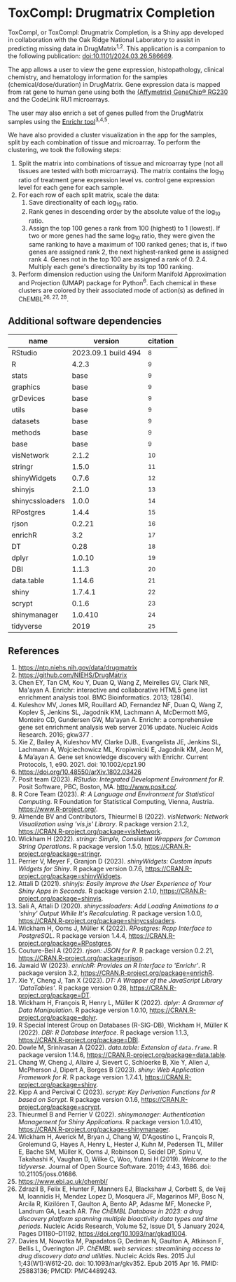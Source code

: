 # ToxCompl: Drugmatrix Completion
ToxCompl, or ToxCompl: Drugmatrix Completion, is a Shiny app developed in collaboration with the Oak Ridge National Laboratory to assist in predicting missing data in DrugMatrix<sup>1,2</sup>. This application is a companion to the following publication: [doi:10.1101/2024.03.26.586669](https://doi.org/10.1101/2024.03.26.586669).

The app allows a user to view the gene expression, histopathology, clinical chemistry, and hematology information for the samples (chemical/dose/duration) in DrugMatrix. Gene expression data is mapped from rat gene to human gene using both the [(Affymetrix) GeneChip® RG230](https://www.thermofisher.com/order/catalog/product/901259) and the CodeLink RU1 microarrays.

The user may also enrich a set of genes pulled from the DrugMatrix samples using the [Enrichr tool](https://maayanlab.cloud/Enrichr/)<sup>3,4,5</sup>. 

We have also provided a cluster visualization in the app for the samples, split by each combination of tissue and microarray. To perform the clustering, we took the following steps:
1. Split the matrix into combinations of tissue and microarray type (not all tissues are tested with both microarrays). The matrix contains the log<sub>10</sub> ratio of treatment gene expression level vs. control gene expression level for each gene for each sample.
2. For each row of each split matrix, scale the data:  
    1. Save directionality of each log<sub>10</sub> ratio.
    2. Rank genes in descending order by the absolute value of the log<sub>10</sub> ratio.
    3. Assign the top 100 genes a rank from 100 (highest) to 1 (lowest). If two or more genes had the same log<sub>10</sub> ratio, they were given the same ranking to have a maximum of 100 ranked genes; that is, if two genes are assigned rank 2, the next highest-ranked gene is assigned rank 4. Genes not in the top 100 are assigned a rank of 0.
  2.4. Multiply each gene's directionality by its top 100 ranking.
3. Perform dimension reduction using the Uniform Manifold Approximation and Projection (UMAP) package for Python<sup>6</sup>.
Each chemical in these clusters are colored by their associated mode of action(s) as defined in ChEMBL<sup>26, 27, 28</sup>.


## Additional software dependencies
| name | version | citation |
|------|-------|-------|
| RStudio | 2023.09.1 build 494 | <sup>8</sup> |
| R | 4.2.3 | <sup>9</sup> |
| stats | base | <sup>9</sup> |
| graphics | base | <sup>9</sup> |
| grDevices | base | <sup>9</sup> |
| utils | base | <sup>9</sup> |
| datasets | base | <sup>9</sup> |
| methods | base | <sup>9</sup> |
| base | base | <sup>9</sup> |
| visNetwork | 2.1.2 | <sup>10</sup> |
| stringr | 1.5.0 | <sup>11</sup> |
| shinyWidgets | 0.7.6 | <sup>12</sup> |
| shinyjs | 2.1.0 | <sup>13</sup> |
| shinycssloaders | 1.0.0 | <sup>14</sup> |
| RPostgres | 1.4.4 | <sup>15</sup> |
| rjson | 0.2.21 | <sup>16</sup> |
| enrichR | 3.2 | <sup>17</sup> |
| DT | 0.28 | <sup>18</sup> |
| dplyr | 1.0.10 | <sup>19</sup> |
| DBI | 1.1.3 | <sup>20</sup> |
| data.table | 1.14.6 | <sup>21</sup> |
| shiny | 1.7.4.1 | <sup>22</sup> |
| scrypt | 0.1.6 | <sup>23</sup> |
| shinymanager | 1.0.410 | <sup>24</sup> |
| tidyverse | 2019 | <sup>25</sup> |

## References
1. https://ntp.niehs.nih.gov/data/drugmatrix
2. https://github.com/NIEHS/DrugMatrix
3. Chen EY, Tan CM, Kou Y, Duan Q, Wang Z, Meirelles GV, Clark NR, Ma'ayan A.
Enrichr: interactive and collaborative HTML5 gene list enrichment analysis tool. BMC Bioinformatics. 2013; 128(14).
4. Kuleshov MV, Jones MR, Rouillard AD, Fernandez NF, Duan Q, Wang Z, Koplev S, Jenkins SL, Jagodnik KM, Lachmann A, McDermott MG, Monteiro CD, Gundersen GW, Ma'ayan A.
Enrichr: a comprehensive gene set enrichment analysis web server 2016 update. Nucleic Acids Research. 2016; gkw377 .
5. Xie Z, Bailey A, Kuleshov MV, Clarke DJB., Evangelista JE, Jenkins SL, Lachmann A, Wojciechowicz ML, Kropiwnicki E, Jagodnik KM, Jeon M, & Ma’ayan A.
Gene set knowledge discovery with Enrichr. Current Protocols, 1, e90. 2021. doi: 10.1002/cpz1.90
6. https://doi.org/10.48550/arXiv.1802.03426
8. Posit team (2023). _RStudio: Integrated Development Environment for R_. Posit Software, PBC, Boston, MA. <http://www.posit.co/>.
9. R Core Team (2023). _R: A Language and Environment for Statistical Computing_. R Foundation for Statistical Computing, Vienna, Austria. <https://www.R-project.org/>.
10. Almende BV and Contributors, Thieurmel B (2022). _visNetwork: Network Visualization using 'vis.js' Library_. R package version 2.1.2, <https://CRAN.R-project.org/package=visNetwork>.
11. Wickham H (2022). _stringr: Simple, Consistent Wrappers for Common String Operations_. R package version 1.5.0, <https://CRAN.R-project.org/package=stringr>.
12. Perrier V, Meyer F, Granjon D (2023). _shinyWidgets: Custom Inputs Widgets for Shiny_. R package version 0.7.6, <https://CRAN.R-project.org/package=shinyWidgets>.
13. Attali D (2021). _shinyjs: Easily Improve the User Experience of Your Shiny Apps in Seconds_. R package version 2.1.0, <https://CRAN.R-project.org/package=shinyjs>.
14. Sali A, Attali D (2020). _shinycssloaders: Add Loading Animations to a 'shiny' Output While It's Recalculating_. R package version 1.0.0, <https://CRAN.R-project.org/package=shinycssloaders>.
15. Wickham H, Ooms J, Müller K (2022). _RPostgres: Rcpp Interface to PostgreSQL_. R package version 1.4.4, <https://CRAN.R-project.org/package=RPostgres>.
16. Couture-Beil A (2022). _rjson: JSON for R_. R package version 0.2.21, <https://CRAN.R-project.org/package=rjson>.
17. Jawaid W (2023). _enrichR: Provides an R Interface to 'Enrichr'_. R package version 3.2, <https://CRAN.R-project.org/package=enrichR>.
18. Xie Y, Cheng J, Tan X (2023). _DT: A Wrapper of the JavaScript Library 'DataTables'_. R package version 0.28, <https://CRAN.R-project.org/package=DT>.
19. Wickham H, François R, Henry L, Müller K (2022). _dplyr: A Grammar of Data Manipulation_. R package version 1.0.10, <https://CRAN.R-project.org/package=dplyr>.
20. R Special Interest Group on Databases (R-SIG-DB), Wickham H, Müller K (2022). _DBI: R Database Interface_. R package version 1.1.3, <https://CRAN.R-project.org/package=DBI>.
21. Dowle M, Srinivasan A (2022). _data.table: Extension of `data.frame`_. R package version 1.14.6, <https://CRAN.R-project.org/package=data.table>.
22. Chang W, Cheng J, Allaire J, Sievert C, Schloerke B, Xie Y, Allen J, McPherson J, Dipert A, Borges B (2023). _shiny: Web Application Framework for R_. R package version 1.7.4.1, <https://CRAN.R-project.org/package=shiny>.
23. Kipp A and Percival C (2023). _scrypt: Key Derivation Functions for R based on Scrypt_. R package version 0.1.6, <https://CRAN.R-project.org/package=scrypt>.
24. Thieurmel B and Perrier V (2022). _shinymanager: Authentication Management for Shiny Applications_. R package version 1.0.410, <https://CRAN.R-project.org/package=shinymanager>.
25. Wickham H, Averick M, Bryan J, Chang W, D'Agostino L, François R, Grolemund G, Hayes A, Henry L, Hester J, Kuhn M, Pedersen TL, Miller E, Bache SM, Müller K, Ooms J, Robinson D, Seidel DP, Spinu V, Takahashi K, Vaughan D, Wilke C, Woo, Yutani H (2019). _Welcome to the tidyverse_. Journal of Open Source Software. 2019; 4:43, 1686. doi: 10.21105/joss.01686.
26. https://www.ebi.ac.uk/chembl/
27. Zdrazil B, Felix E, Hunter F, Manners EJ, Blackshaw J, Corbett S, de Veij M, Ioannidis H, Mendez Lopez D, Mosquera JF, Magarinos MP, Bosc N, Arcila R, Kizilören T, Gaulton A, Bento AP, Adasme MF, Monecke P, Landrum GA, Leach AR. _The ChEMBL Database in 2023: a drug discovery platform spanning multiple bioactivity data types and time periods_. Nucleic Acids Research, Volume 52, Issue D1, 5 January 2024, Pages D1180–D1192, https://doi.org/10.1093/nar/gkad1004.
28. Davies M, Nowotka M, Papadatos G, Dedman N, Gaulton A, Atkinson F, Bellis L, Overington JP. _ChEMBL web services: streamlining access to drug discovery data and utilities_. Nucleic Acids Res. 2015 Jul 1;43(W1):W612-20. doi: 10.1093/nar/gkv352. Epub 2015 Apr 16. PMID: 25883136; PMCID: PMC4489243.
